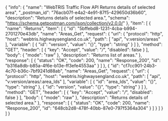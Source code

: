 {
  "info": {
    "name": "WebTRIS Traffic Flow API Returns details of selected area",
    "_postman_id": "76acb07f-e4a2-4e91-87f5-429650d36b60",
    "description": "Returns details of selected area.",
    "schema": "https://schema.getpostman.com/json/collection/v2.0.0/"
  },
  "item": [
    {
      "name": "Returns",
      "item": [
        {
          "id": "5bffebd8-1231-4cba-b994-2701270e43db",
          "name": "Areas_Get",
          "request": {
            "url": {
              "protocol": "http",
              "host": "webtris.highwaysengland.co.uk",
              "path": [
                "api",
                "v:version/areas"
              ],
              "variable": [
                {
                  "id": "version",
                  "value": "{}",
                  "type": "string"
                }
              ]
            },
            "method": "GET",
            "header": [
              {
                "key": "Accept",
                "value": "*/*",
                "disabled": false
              }
            ],
            "body": {
              "mode": "raw"
            },
            "description": "Returns list of areas."
          },
          "response": [
            {
              "status": "OK",
              "code": 200,
              "name": "Response_200",
              "id": "b316a8db-b85a-4f6e-b13e-ff3efe4553aa"
            }
          ]
        },
        {
          "id": "cf7cc901-24b3-4c70-b36c-7bf9241d88ab",
          "name": "Areas_Get",
          "request": {
            "url": {
              "protocol": "http",
              "host": "webtris.highwaysengland.co.uk",
              "path": [
                "api",
                "v:version/areas/:area_Ids"
              ],
              "variable": [
                {
                  "id": "area_Ids",
                  "value": "{}",
                  "type": "string"
                },
                {
                  "id": "version",
                  "value": "{}",
                  "type": "string"
                }
              ]
            },
            "method": "GET",
            "header": [
              {
                "key": "Accept",
                "value": "*/*",
                "disabled": false
              }
            ],
            "body": {
              "mode": "raw"
            },
            "description": "Returns details of selected area."
          },
          "response": [
            {
              "status": "OK",
              "code": 200,
              "name": "Response_200",
              "id": "648cb2d8-478f-40bb-87e0-797f5364a304"
            }
          ]
        }
      ]
    }
  ]
}